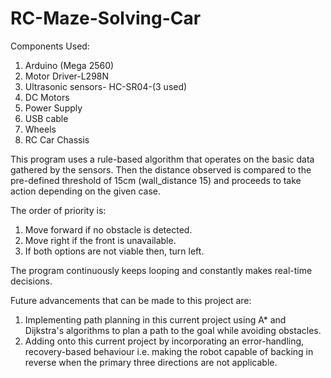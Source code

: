# RC-Maze-Solving-Car

Components Used:
1. Arduino (Mega 2560)
2. Motor Driver-L298N
3. Ultrasonic sensors- HC-SR04-(3 used)
4. DC Motors
5. Power Supply
6. USB cable
7. Wheels
8. RC Car Chassis

This program uses a rule-based algorithm that operates on the basic data gathered by the sensors. 
Then the distance observed is compared to the pre-defined threshold of 15cm (wall_distance 15)
and proceeds to take action depending on the given case.

The order of priority is:
1. Move forward if no obstacle is detected.
2. Move right if the front is unavailable.
3. If both options are not viable then, turn left.

The program continuously keeps looping and constantly makes real-time decisions.

Future advancements that can be made to this project are:

1. Implementing path planning in this current project using A* and Dijkstra's algorithms to plan a path to the goal while avoiding obstacles.
2. Adding onto this current project by incorporating an error-handling, recovery-based behaviour i.e. making the robot capable of backing in reverse when the primary three directions are not applicable.
